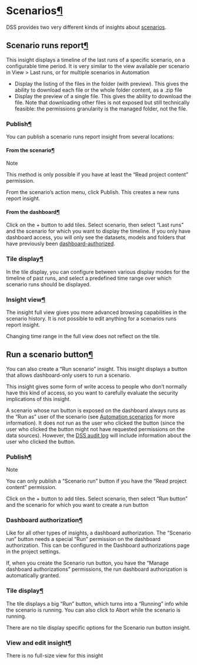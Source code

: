 Scenarios[¶](#scenarios "Permalink to this heading")
====================================================


DSS provides two very different kinds of insights about [scenarios](../../scenarios/index.html).



Scenario runs report[¶](#scenario-runs-report "Permalink to this heading")
--------------------------------------------------------------------------


This insight displays a timeline of the last runs of a specific scenario, on a configurable time period. It is very similar to the view available per scenario in View \> Last runs, or for multiple scenarios in Automation


* Display the listing of the files in the folder (with preview). This gives the ability to download each file or the whole folder content, as a .zip file
* Display the preview of a single file. This gives the ability to download the file. Note that downloading other files is not exposed but still technically feasible: the permissions granularity is the managed folder, not the file.



### Publish[¶](#publish "Permalink to this heading")


You can publish a scenario runs report insight from several locations:



#### From the scenario[¶](#from-the-scenario "Permalink to this heading")



Note


This method is only possible if you have at least the “Read project content” permission.



From the scenario’s action menu, click Publish. This creates a new runs report insight.




#### From the dashboard[¶](#from-the-dashboard "Permalink to this heading")


Click on the \+ button to add tiles. Select scenario, then select “Last runs” and the scenario for which you want to display the timeline. If you only have dashboard access, you will only see the datasets, models and folders that have previously been [dashboard\-authorized](../../security/authorized-objects.html).





### Tile display[¶](#tile-display "Permalink to this heading")


In the tile display, you can configure between various display modes for the timeline of past runs, and select a predefined time range over which scenario runs should be displayed.




### Insight view[¶](#insight-view "Permalink to this heading")


The insight full view gives you more advanced browsing capabilities in the scenario history. It is not possible to edit anything for a scenarios runs report insight.


Changing time range in the full view does not reflect on the tile.





Run a scenario button[¶](#run-a-scenario-button "Permalink to this heading")
----------------------------------------------------------------------------


You can also create a “Run scenario” insight. This insight displays a button that allows dashboard\-only users to run a scenario.


This insight gives some form of write access to people who don’t normally have this kind of access, so you want to carefully evaluate the security implications of this insight.


A scenario whose run button is exposed on the dashboard always runs as the “Run as” user of the scenario (see [Automation scenarios](../../scenarios/index.html) for more information). It does not run as the user who clicked the button (since the user who clicked the button might not have requested permissions on the data sources). However, the [DSS audit log](../../security/audit-trail.html) will include information about the user who clicked the button.



### Publish[¶](#id1 "Permalink to this heading")



Note


You can only publish a “Scenario run” button if you have the “Read project content” permission.



Click on the \+ button to add tiles. Select scenario, then select “Run button” and the scenario for which you want to create a run button




### Dashboard authorization[¶](#dashboard-authorization "Permalink to this heading")


Like for all other types of insights, a dashboard authorization. The “Scenario run” button needs a special “Run” permission on the dashboard authorization. This can be configured in the Dashboard authorizations page in the project settings.


If, when you create the Scenario run button, you have the “Manage dashboard authorizations” permissions, the run dashboard authorization is automatically granted.




### Tile display[¶](#id2 "Permalink to this heading")


The tile displays a big “Run” button, which turns into a “Running” info while the scenario is running. You can also click to Abort while the scenario is running.


There are no tile display specific options for the Scenario run button insight.




### View and edit insight[¶](#view-and-edit-insight "Permalink to this heading")


There is no full\-size view for this insight